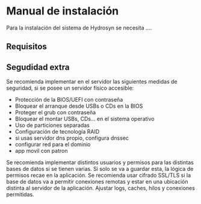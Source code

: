 # Manual de instalación
Para la instalación del sistema de Hydrosyn se necesita ....

## Requisitos


## Segudidad extra

Se recomienda implementar en el servidor las siguientes medidas de seguridad, si se posee un servidor físico accesible:

- Protección de la BIOS/UEFI con contraseña
- Bloquear el arranque desde USBs o CDs en la BIOS
- Proteger el grub con contraseña
- Bloquear el montar USBs, CDs... en el sistema operativo
- Uso de particiones separadas
- Configuración de tecnología RAID
- si usas servidor dns propio, configura dnssec
- configurar red para el dominio
- app movil con patron

Se recomienda implementar distintos usuarios y permisos para las distintas bases de datos si se tienen varias. Si solo se va a guardar esta, la lógica de permisos recae en la aplicación.
Se recomienda usar cifrado SSL/TLS si la base de datos va a permitir conexiones remotas y  estar en una ubicación distinta al servidor de la aplicación. Ajustar logs, caches, hilos y conexiones permitidas.


